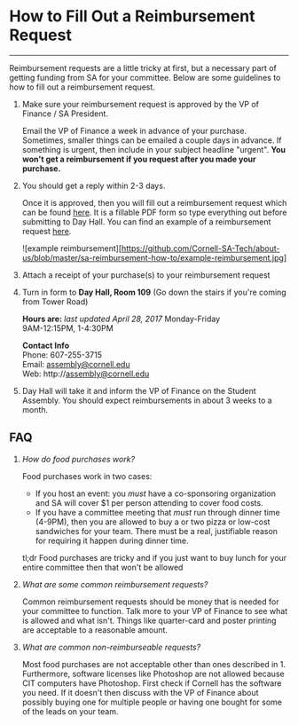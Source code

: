 # How to Fill Out a Reimbursement Request
-----
Reimbursement requests are a little tricky at first, but a necessary part of getting funding from SA for your committee. Below are some guidelines to how to fill out a reimbursement request.


1. Make sure your reimbursement request is approved by the VP of Finance / SA President.  

    Email the VP of Finance a week in advance of your purchase. Sometimes, smaller things can be emailed a couple days in advance. If something is urgent, then include in your subject headline "urgent". **You won't get a reimbursement if you request after you made your purchase.**

2. You should get a reply within 2-3 days. 

    Once it is approved, then you will fill out a reimbursement request which can be found [here](http://assembly.cornell.edu/uploads/Main/20120912_assemblies_reimbursement_request.pdf). It is a fillable PDF form so type everything out before submitting to Day Hall. You can find an example of a reimbursement request [here](example-reimbursement.jpg).

    ![example reimbursement][https://github.com/Cornell-SA-Tech/about-us/blob/master/sa-reimbursement-how-to/example-reimbursement.jpg]

3. Attach a receipt of your purchase(s) to your reimbursement request

4. Turn in form to **Day Hall, Room 109** (Go down the stairs if you're coming from Tower Road)  

    **Hours are:** *last updated April 28, 2017*
Monday-Friday  
9AM-12:15PM, 1-4:30PM  

    **Contact Info**  
Phone: 607-255-3715  
Email: assembly@cornell.edu  
Web: http://assembly@cornell.edu


5. Day Hall will take it and inform the VP of Finance on the Student Assembly. You should expect reimbursements in about 3 weeks to a month.

## FAQ
1. *How do food purchases work?*  

    Food purchases work in two cases:  
    * If you host an event: you *must* have a co-sponsoring organization and SA will cover $1 per person attending to cover food costs. 
    * If you have a committee meeting that *must* run through dinner time (4-9PM), then you are allowed to buy a or two pizza or low-cost sandwiches for your team. There must be a real, justifiable reason for requiring it happen during dinner time. 

   tl;dr Food purchases are tricky and if you just want to buy lunch for your entire committee then that won't be allowed

2. *What are some common reimbursement requests?*

   Common reimbursement requests should be money that is needed for your committee to function. Talk more to your VP of Finance to see what is allowed and what isn't. Things like quarter-card and poster printing are acceptable to a reasonable amount. 

3. *What are common non-reimburseable requests?*

    Most food purchases are not acceptable other than ones described in 1. Furthermore, software licenses like Photoshop are not allowed because CIT computers have Photoshop. First check if Cornell has the software you need. If it doesn't then discuss with the VP of Finance about possibly buying one for multiple people or having one bought for some of the leads on your team.
